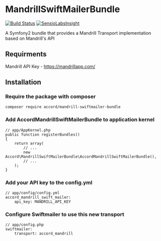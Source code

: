 # MandrillSwiftMailerBundle

[![Build Status](https://travis-ci.org/AccordGroup/MandrillSwiftMailerBundle.svg?branch=master)](https://travis-ci.org/AccordGroup/MandrillSwiftMailerBundle) [![SensioLabsInsight](https://insight.sensiolabs.com/projects/21a5761d-ba5e-46f2-8939-a561e12698a8/mini.png)](https://insight.sensiolabs.com/projects/21a5761d-ba5e-46f2-8939-a561e12698a8)

A Symfony2 bundle that provides a Mandrill Transport implementation based on Mandrill's API

## Requirments

Mandrill API Key - https://mandrillapp.com/

## Installation

### Require the package with composer

    composer require accord/mandrill-swiftmailer-bundle

### Add AccordMandrillSwiftMailerBundle to application kernel

    // app/AppKernel.php
    public function registerBundles()
    {
        return array(
            // ...
            new Accord\MandrillSwiftMailerBundle\AccordMandrillSwiftMailerBundle(),
            // ...
        );
    }

### Add your API key to the config.yml

    // app/config/config.yml
    accord_mandrill_swift_mailer:
        api_key: MANDRILL_API_KEY

### Configure Swiftmailer to use this new transport 

    // app/config.php
    swiftmailer:
        transport: accord_mandrill
